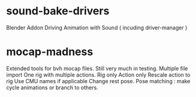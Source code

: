 # sound-bake-drivers
Blender Addon
Driving Animation with Sound ( incuding driver-manager )
# mocap-madness
Extended tools for bvh mocap files.
Still very much in testing.
Multiple file import
One rig with multiple actions.
Rig only
Action only
Rescale action to rig
Use CMU names if applicable
Change rest pose.
Pose matching : make cycle animations or branch to others.

